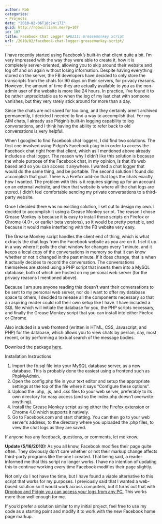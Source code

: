 ```yaml
---
author: Rob
categories:
- Projects
date: "2010-02-06T18:24:17Z"
guid: http://robwilliams.me/?p=107
id: 107
title: Facebook Chat Logger &#8211; Greasemonkey Script
url: /2010/02/facebook-chat-logger-greasemonkey-script/
---
```

I have recently started using Facebook&#8217;s built-in chat client quite a bit. I&#8217;m very impressed with the way they were able to create it, how it is completely server-oriented, allowing you to skip around their website and log off and on again without losing information. Despite having everything stored on the server, the FB developers have decided to only store the transcripts from the chats for 90 days on their servers, for privacy reasons. However, the amount of time they are actually available to you as the non-admin user of the website is more like 24 hours. In practice, I&#8217;ve found it to be rather unpredictable as to when the log of my last chat with someone vanishes, but they very rarely stick around for more than a day.

Since the chats are not saved for too long, and they certainly aren&#8217;t archived permanently, I decided I needed to find a way to accomplish that. For my AIM chats, I already use Pidgin&#8217;s built-in logging capability to log conversations, and I think having the ability to refer back to old conversations is very helpful.

When I googled to find Facebook chat loggers, I did find two solutions. The first one involved using Pidgin&#8217;s Facebook plug-in in order to access the Facebook chat right from that client, which as I mentioned above already includes a chat logger. The reason why I didn&#8217;t like this solution is because the whole purpose of the Facebook chat, in my opinion, is that it&#8217;s web based and so you can access it anywhere. I wanted a chat logger that would do the same thing, and be portable. The second solution I found did accomplish that goal. There is a Firefox add-on that logs the chats exactly how I wanted. The problem with this is it requires signing up for an account on an external website, and then that website is where all the chat logs are stored. I didn&#8217;t feel comfortable sending my private conversations to a third-party website.

Once I decided there was no existing solution, I set out to design my own. I decided to accomplish it using a Grease Monkey script. The reason I chose Grease Monkey is because it is easy to install those scripts on Firefox or Chrome (4.0+, or earlier beta versions), so it would be pretty portable, and because it would make interfacing with the FB website very easy.

The Grease Monkey script handles the client end of thing, which is what extracts the chat logs from the Facebook website as you are on it. I set it up in a way where it polls the chat window for changes every 1 minute, and it keeps a local copy of the conversations in memory so that it can know whether or not it changed in the past minute. If it does change, that is when it actually decides to record the conversation. The conversations themselves are stored using a PHP script that inserts them into a MySQL database, both of which are hosted on my personal web server (for the privacy reasons I mentioned above).

Because I am sure anyone reading this doesn&#8217;t want their conversations to be sent to my personal web server, nor do I want to offer my database space to others, I decided to release all the components necessary so that an aspiring reader could roll their own setup like I have. I have included a SQL file which will initiate the database for you, the PHP scripts necessary, and finally the Grease Monkey script that you can install into either Firefox or Chrome.

Also included is a web frontend (written in HTML, CSS, Javascript, and PHP) for the database, which allows you to view chats by person, day, most recent, or by performing a textual search of the message bodies.

Download the package [here](http://robwilliams.me/weekly/facebook_chat_logger.zip "Facebook Chat Logger").

Installation Instructions

  1. Import the fb.sql file into your MySQL database server, as a new database. This is probably done the easiest using a frontend such as PhpMyAdmin.
  2. Open the config.php file in your text editor and setup the appropriate settings at the top of the file where it says &#8220;Configure these options&#8221;.
  3. Upload the .php, .js, and .css files to your web server, preferably to its own directory for easy access (and so the index.php doesn&#8217;t overwrite anything).
  4. Install the Grease Monkey script using either the Firefox extension or Chrome 4.0 which supports it natively.
  5. Go to Facebook.com and start chatting. You can then go to your web server&#8217;s address, to the directory where you uploaded the .php files, to view the chat logs as they are saved.

If anyone has any feedback, questions, or comments, let me know.

**Update (5/16/2010):** As you all know, Facebook modifies their page quite often. They obviously don&#8217;t care whether or not their markup change affects third-party programs like the one I created. That being said, a reader informed me that this script no longer works. I have no intention of updating this to continue working every time Facebook modifies their page slightly.

Not only do I not have the time, but I have found a viable alternative to this script that works for my purposes. I previously said that I wanted a web-based solution so it would work across computers, but it turns out that with [Dropbox and Pidgin you can access your logs from any PC.](http://www.maximumpc.com/article/howtos/five_ways_use_dropbox_like_a_pro?page=0,1) This works more than well enough for me.

If you&#8217;d prefer a solution similar to my initial project, feel free to use my code as a starting point and modify it to work with the new Facebook home page markup.